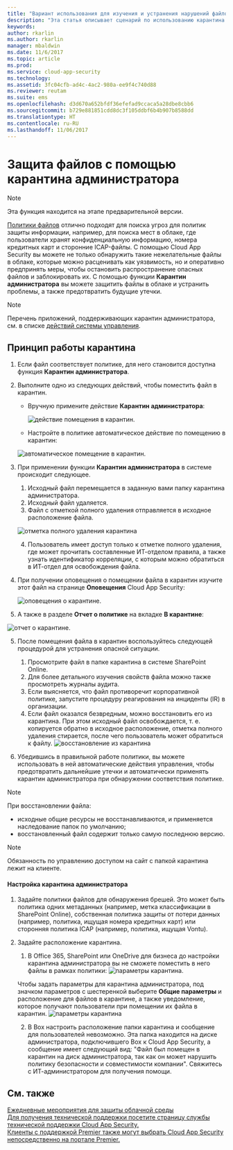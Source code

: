 ```yaml
---
title: "Вариант использования для изучения и устранения нарушений файлов с помощью карантина администратора | Документы Майкрософт"
description: "Эта статья описывает сценарий по использованию карантина администратора для контроля за нарушением данных."
keywords: 
author: rkarlin
ms.author: rkarlin
manager: mbaldwin
ms.date: 11/6/2017
ms.topic: article
ms.prod: 
ms.service: cloud-app-security
ms.technology: 
ms.assetid: 3fc04cfb-ad4c-4ac2-980a-ee9f4c740d88
ms.reviewer: reutam
ms.suite: ems
ms.openlocfilehash: d3d670a652bfdf36efefad9ccaca5a28dbe8cbb6
ms.sourcegitcommit: b729e881851cdd8dc3f105ddbf6b4b907b8588dd
ms.translationtype: HT
ms.contentlocale: ru-RU
ms.lasthandoff: 11/06/2017
---
```

# <a name="protecting-your-files-with-admin-quarantine"></a>Защита файлов с помощью карантина администратора

> [!NOTE]
> Эта функция находится на этапе предварительной версии.

[Политики файлов](data-protection-policies.md) отлично подходят для поиска угроз для политик защиты информации, например, для поиска мест в облаке, где пользователи хранят конфиденциальную информацию, номера кредитных карт и сторонние ICAP-файлы. С помощью Cloud App Security вы можете не только обнаружить такие нежелательные файлы в облаке, которые можно расценивать как уязвимость, но и оперативно предпринять меры, чтобы остановить распространение опасных файлов и заблокировать их. С помощью функции **Карантин администратора** вы можете защитить файлы в облаке и устранить проблемы, а также предотвратить будущие утечки. 

>[!NOTE] 
> Перечень приложений, поддерживающих карантин администратора, см. в списке [действий системы управления](governance-actions.md).
 
## <a name="how-quarantine-works"></a>Принцип работы карантина 

1. Если файл соответствует политике, для него становится доступна функция **Карантин администратора**.

3. Выполните одно из следующих действий, чтобы поместить файл в карантин.
    - Вручную примените действие **Карантин администратора**:
     
      ![действие помещения в карантин.](./media/quarantine-action.png)

    - Настройте в политике автоматическое действие по помещению в карантин: 

     ![автоматическое помещение в карантин.](./media/quarantine-automated.png)

4. При применении функции **Карантин администратора** в системе происходит следующее.

    1. Исходный файл перемещается в заданную вами папку карантина администратора.
    2. Исходный файл удаляется.
    3. Файл с отметкой полного удаления отправляется в исходное расположение файла.

      ![отметка полного удаления карантина](./media/quarantine-tombstone.png)

    4. Пользователь имеет доступ только к отметке полного удаления, где может прочитать составленные ИТ-отделом правила, а также узнать идентификатор корреляции, с которым можно обратиться в ИТ-отдел для освобождения файла.

4. При получении оповещения о помещении файла в карантин изучите этот файл на странице **Оповещения** Cloud App Security:

   ![оповещения о карантине.](./media/quarantine-alerts.png)
 
5. А также в разделе **Отчет о политике** на вкладке **В карантине**:

  ![отчет о карантине.](./media/quarantine-report.png)
    
5. После помещения файла в карантин воспользуйтесь следующей процедурой для устранения опасной ситуации.
       
    1. Просмотрите файл в папке карантина в системе SharePoint Online.
    3. Для более детального изучения свойств файла можно также просмотреть журналы аудита.
    4. Если выясняется, что файл противоречит корпоративной политике, запустите процедуру реагирования на инциденты (IR) в организации.
    5. Если файл оказался безвредным, можно восстановить его из карантина. При этом исходный файл освобождается, т. е. копируется обратно в исходное расположение, отметка полного удаления стирается, после чего пользователь может обратиться к файлу.
       ![восстановление из карантина](./media/quarantine-restore.png)
6. Убедившись в правильной работе политики, вы можете использовать в ней автоматические действия управления, чтобы предотвратить дальнейшие утечки и автоматически применять карантин администратора при обнаружении соответствия политике.

>[!NOTE]
>При восстановлении файла:
- исходные общие ресурсы не восстанавливаются, и применяется наследование папок по умолчанию;
- восстановленный файл содержит только самую последнюю версию.


>[!NOTE]
>Обязанность по управлению доступом на сайт с папкой карантина лежит на клиенте.

#### <a name="how-to-set-up-admin-quarantine"></a>Настройка карантина администратора

1. Задайте политики файлов для обнаружения брешей. Это может быть политика одних метаданных (например, метка классификации в SharePoint Online), собственная политика защиты от потери данных (например, политика, ищущая номера кредитных карт) или сторонняя политика ICAP (например, политика, ищущая Vontu).

2. Задайте расположение карантина.
    1. В Office 365, SharePoint или OneDrive для бизнеса до настройки карантина администратора вы не сможете поместить в него файлы в рамках политики: ![параметры карантина](./media/quarantine-warning.png).

    Чтобы задать параметры для карантина администратора, под значком параметров с шестеренкой выберите **Общие параметры** и расположение для файлов в карантине, а также уведомление, которое получают пользователи при помещении их файла в карантин. 
    ![параметры карантина](./media/quarantine-settings.png)

    2. В Box настроить расположение папки карантина и сообщение для пользователей невозможно. Эта папка находится на диске администратора, подключившего Box к Cloud App Security, а сообщение имеет следующий вид: "Файл был помещен в карантин на диск администратора, так как он может нарушить политику безопасности и совместимости компании". Свяжитесь с ИТ-администратором для получения помощи.



## <a name="see-also"></a>См. также  
[Ежедневные мероприятия для защиты облачной среды](daily-activities-to-protect-your-cloud-environment.md)   
[Для получения технической поддержки посетите страницу службы технической поддержки Cloud App Security.](http://support.microsoft.com/oas/default.aspx?prid=16031)   
[Клиенты с поддержкой Premier также могут выбрать Cloud App Security непосредственно на портале Premier.](https://premier.microsoft.com/)  
  
  